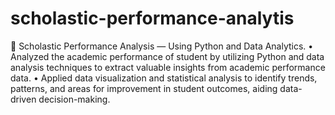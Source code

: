 # scholastic-performance-analytis
	Scholastic Performance Analysis — Using Python and Data Analytics.
•	Analyzed the academic performance of student by utilizing Python and data analysis techniques to extract valuable insights from academic performance data.
•	Applied data visualization and statistical analysis to identify trends, patterns, and areas for improvement in student outcomes, aiding data-driven decision-making.
